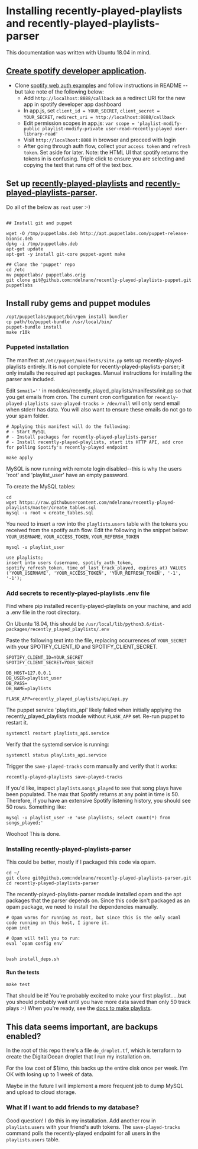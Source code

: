 # Installing recently-played-playlists and recently-played-playlists-parser

This documentation was written with Ubuntu 18.04 in mind.

## [Create spotify developer application](https://developer.spotify.com/dashboard/applications).
- Clone [spotify web auth examples](https://github.com/spotify/web-api-auth-examples) and follow instructions in README -- but take note of the following below:
  - Add `http://localhost:8888/callback` as a redirect URI for the new app in spotify developer app dashboard
  - In app.js, set `client_id = YOUR_SECRET`, `client_secret = YOUR_SECRET`, `redirect_uri = http://localhost:8888/callback`
  - Edit permission scopes in app.js: `var scope = 'playlist-modify-public playlist-modify-private user-read-recently-played user-library-read'`
  - Visit `http://localhost:8888` in browser and proceed with login
  - After going through auth flow, collect your `access token` and `refresh token`. Set aside for later. Note: the HTML UI that spotify returns the tokens in is confusing. Triple click to ensure you are selecting and copying the text that runs off of the text box.

## Set up [recently-played-playlists](https://github.com/ndelnano/recently-played-playlists) and [recently-played-playlists-parser](https://github.com/ndelnano/recently-played-playlists-parser).

Do all of the below as `root` user :-)

```

## Install git and puppet

wget -O /tmp/puppetlabs.deb http://apt.puppetlabs.com/puppet-release-bionic.deb
dpkg -i /tmp/puppetlabs.deb
apt-get update
apt-get -y install git-core puppet-agent make

## Clone the 'puppet' repo
cd /etc
mv puppetlabs/ puppetlabs.orig
git clone git@github.com:ndelnano/recently-played-playlists-puppet.git puppetlabs

```

## Install ruby gems and puppet modules
```
/opt/puppetlabs/puppet/bin/gem install bundler
cp path/to/puppet-bundle /usr/local/bin/
puppet-bundle install
make r10k
```

### Puppeted installation
The manifest at `/etc/puppet/manifests/site.pp` sets up recently-played-playlists entirely. It is not complete for recently-played-playlists-parser; it only installs the required apt packages. Manual instructions for installing the parser are included.

Edit `$email=''` in modules/recently_played_playlists/manifests/init.pp so that you get emails from cron. The current cron configuration for `recently-played-playlists save-played-tracks > /dev/null` will only send email when stderr has data. You will also want to ensure these emails do not go to your spam folder.

```
# Applying this manifest will do the following:
# - Start MySQL
# - Install packages for recently-played-playlists-parser
# - Install recently-played-playlists, start its HTTP API, add cron for polling Spotify's recently-played endpoint

make apply
```

MySQL is now running with remote login disabled--this is why the users 'root' and 'playlist_user' have an empty password. 

To create the MySQL tables:
```
cd
wget https://raw.githubusercontent.com/ndelnano/recently-played-playlists/master/create_tables.sql
mysql -u root < create_tables.sql
```

You need to insert a row into the `playlists`.`users` table with the tokens you received from the spotify auth flow.
Edit the following in the snippet below: `YOUR_USERNAME`, `YOUR_ACCESS_TOKEN`, `YOUR_REFERSH_TOKEN`
```
mysql -u playlist_user

use playlists;
insert into users (username, spotify_auth_token, spotify_refresh_token, time_of_last_track_played, expires_at) VALUES ('YOUR_USERNAME', 'YOUR_ACCESS_TOKEN', 'YOUR_REFRESH_TOKEN', '-1', '-1');
```

### Add secrets to recently-played-playlists .env file
Find where pip installed recently-played-playlists on your machine, and add a .env file in the root directory.

On Ubuntu 18.04, this should be `/usr/local/lib/python3.6/dist-packages/recently_played_playlists/.env`

Paste the following text into the file, replacing occurrences of `YOUR_SECRET` with your SPOTIFY_CLIENT_ID and SPOTIFY_CLIENT_SECRET.
```
SPOTIFY_CLIENT_ID=YOUR_SECRET
SPOTIFY_CLIENT_SECRET=YOUR_SECRET

DB_HOST=127.0.0.1
DB_USER=playlist_user
DB_PASS=
DB_NAME=playlists

FLASK_APP=recently_played_playlists/api/api.py
```

The puppet service 'playlists_api' likely failed when initially applying the recently_played_playlists module without `FLASK_APP` set. Re-run puppet to restart it.
```
systemctl restart playlists_api.service
```

Verify that the systemd service is running: 
```
systemctl status playlists_api.service
```

Trigger the `save-played-tracks` corn manually and verify that it works:
```
recently-played-playlists save-played-tracks
```

If you'd like, inspect `playlists`.`songs_played` to see that song plays have been populated. The max that Spotify returns at any point in time is 50. Therefore, if you have an extensive Spotify listening history, you should see 50 rows. Something like:
```
mysql -u playlist_user -e 'use playlists; select count(*) from songs_played;'
```

Woohoo! This is done.

### Installing recently-played-playlists-parser
This could be better, mostly if I packaged this code via opam.

```
cd ~/
git clone git@github.com:ndelnano/recently-played-playlists-parser.git
cd recently-played-playlists-parser
```

The recently-played-playlists-parser module installed opam and the apt packages that the parser depends on. Since this code isn't packaged as an opam package, we need to install the dependencies manually.

```
# Opam warns for running as root, but since this is the only ocaml code running on this host, I ignore it.
opam init

# Opam will tell you to run:
eval `opam config env`


bash install_deps.sh

```

#### Run the tests
```
make test
```

That should be it! You're probably excited to make your first playlist.....but you should probably wait until you have more data saved than only 50 track plays :-)
When you're ready, see the [docs to make playlists](https://github.com/ndelnano/recently-played-playlists-parser).

## This data seems important, are backups enabled?
In the root of this repo there's a file `do_droplet.tf`, which is terraform to create the DigitalOcean droplet that I run my installation on. 

For the low cost of $1/mo, this backs up the entire disk once per week. I'm OK with losing up to 1 week of data.

Maybe in the future I will implement a more frequent job to dump MySQL and upload to cloud storage.

### What if I want to add friends to my database?
Good question! I do this in my installation. Add another row in `playlists`.`users` with your friend's auth tokens. The `save-played-tracks` command polls the recently-played endpoint for all users in the `playlists`.`users` table.
